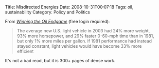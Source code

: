 Title: Misdirected Energies
Date: 2008-10-31T00:07:18
Tags: oil, sustainability
Category: Policy and Politics

From <i>[Winning the Oil Endgame][1]</i> (free login required):

> The average new U.S. light vehicle in 2003 had 24% more weight,
 93% more horsepower, and 29% faster 0-60-mph time than in 1981, 
 but only 1% more miles per gallon. If 1981 performance had instead stayed 
 constant, light vehicles would have become 33% more efficient</blockquote>

It's not a bad read, but it is 300+ pages of dense work.

[1]: http://www.rmi.org/images/PDFs/WTOE/WTOE.pdf
